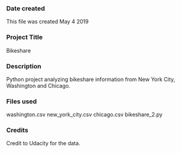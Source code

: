 ### Date created
This file was created May 4 2019

### Project Title
Bikeshare

### Description
Python project analyzing bikeshare information from New York City, Washington and Chicago.

### Files used
washington.csv
new_york_city.csv
chicago.csv
bikeshare_2.py

### Credits
Credit to Udacity for the data.
